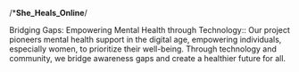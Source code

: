 /*********************She_Heals_Online********************/

Bridging Gaps: Empowering Mental Health through Technology::
 Our project pioneers mental health support in the digital age, empowering individuals, especially women, to prioritize their well-being. Through technology and community, we bridge awareness gaps and create a healthier future for all.
